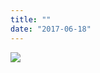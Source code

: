 ```yaml
---
title: ""
date: "2017-06-18"
---
```


[![](https://gilcreque.files.wordpress.com/2017/06/img_8544.jpg)](https://gilcreque.files.wordpress.com/2017/06/img_8544.jpg)
